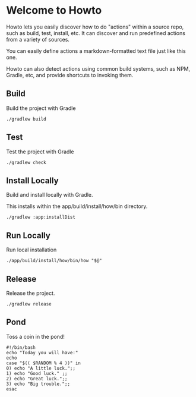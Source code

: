 
# Welcome to Howto

Howto lets you easily discover how to do "actions" within a source repo, such as build, test, install, etc.
It can discover and run predefined actions from a variety of sources.

You can easily define actions a markdown-formatted text file just like this one.

Howto can also detect actions using common build systems, such as NPM, Gradle, etc, and provide shortcuts to invoking them.

## Build

Build the project with Gradle

    ./gradlew build

## Test

Test the project with Gradle

    ./gradlew check

## Install Locally

Build and install locally with Gradle.

This installs within the app/build/install/how/bin directory.

    ./gradlew :app:installDist

## Run Locally

Run local installation

    ./app/build/install/how/bin/how "$@"

## Release

Release the project.

    ./gradlew release

## Pond

Toss a coin in the pond!

    #!/bin/bash
    echo "Today you will have:"
    echo
    case "$(( $RANDOM % 4 ))" in
    0) echo "A little luck.";;
    1) echo "Good luck." ;;
    2) echo "Great luck.";;
    3) echo "Big trouble.";;
    esac